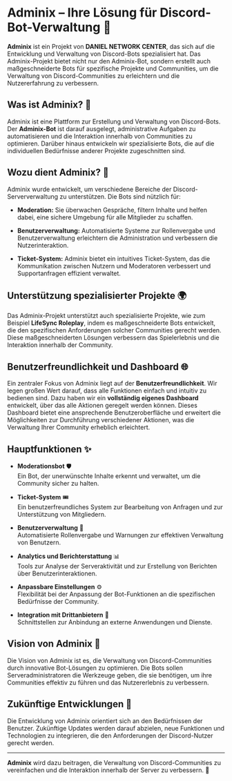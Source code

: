 # Adminix – Ihre Lösung für Discord-Bot-Verwaltung 🎉

**Adminix** ist ein Projekt von **DANIEL NETWORK CENTER**, das sich auf die Entwicklung und Verwaltung von Discord-Bots spezialisiert hat. Das Adminix-Projekt bietet nicht nur den Adminix-Bot, sondern erstellt auch maßgeschneiderte Bots für spezifische Projekte und Communities, um die Verwaltung von Discord-Communities zu erleichtern und die Nutzererfahrung zu verbessern.

## Was ist Adminix? 🤖

Adminix ist eine Plattform zur Erstellung und Verwaltung von Discord-Bots. Der **Adminix-Bot** ist darauf ausgelegt, administrative Aufgaben zu automatisieren und die Interaktion innerhalb von Communities zu optimieren. Darüber hinaus entwickeln wir spezialisierte Bots, die auf die individuellen Bedürfnisse anderer Projekte zugeschnitten sind.

## Wozu dient Adminix? 🎯

Adminix wurde entwickelt, um verschiedene Bereiche der Discord-Serververwaltung zu unterstützen. Die Bots sind nützlich für:

- **Moderation:** Sie überwachen Gespräche, filtern Inhalte und helfen dabei, eine sichere Umgebung für alle Mitglieder zu schaffen.
  
- **Benutzerverwaltung:** Automatisierte Systeme zur Rollenvergabe und Benutzerverwaltung erleichtern die Administration und verbessern die Nutzerinteraktion.

- **Ticket-System:** Adminix bietet ein intuitives Ticket-System, das die Kommunikation zwischen Nutzern und Moderatoren verbessert und Supportanfragen effizient verwaltet.

## Unterstützung spezialisierter Projekte 🌍

Das Adminix-Projekt unterstützt auch spezialisierte Projekte, wie zum Beispiel **LifeSync Roleplay**, indem es maßgeschneiderte Bots entwickelt, die den spezifischen Anforderungen solcher Communities gerecht werden. Diese maßgeschneiderten Lösungen verbessern das Spielerlebnis und die Interaktion innerhalb der Community.

## Benutzerfreundlichkeit und Dashboard 🌐

Ein zentraler Fokus von Adminix liegt auf der **Benutzerfreundlichkeit**. Wir legen großen Wert darauf, dass alle Funktionen einfach und intuitiv zu bedienen sind. Dazu haben wir ein **vollständig eigenes Dashboard** entwickelt, über das alle Aktionen geregelt werden können. Dieses Dashboard bietet eine ansprechende Benutzeroberfläche und erweitert die Möglichkeiten zur Durchführung verschiedener Aktionen, was die Verwaltung Ihrer Community erheblich erleichtert.

## Hauptfunktionen ✨

- **Moderationsbot** 🛡️  
  Ein Bot, der unerwünschte Inhalte erkennt und verwaltet, um die Community sicher zu halten.

- **Ticket-System** 🎟️  
  Ein benutzerfreundliches System zur Bearbeitung von Anfragen und zur Unterstützung von Mitgliedern.

- **Benutzerverwaltung** 👥  
  Automatisierte Rollenvergabe und Warnungen zur effektiven Verwaltung von Benutzern.

- **Analytics und Berichterstattung** 📊  
  Tools zur Analyse der Serveraktivität und zur Erstellung von Berichten über Benutzerinteraktionen.

- **Anpassbare Einstellungen** ⚙️  
  Flexibilität bei der Anpassung der Bot-Funktionen an die spezifischen Bedürfnisse der Community.

- **Integration mit Drittanbietern** 🔗  
  Schnittstellen zur Anbindung an externe Anwendungen und Dienste.

## Vision von Adminix 🌟

Die Vision von Adminix ist es, die Verwaltung von Discord-Communities durch innovative Bot-Lösungen zu optimieren. Die Bots sollen Serveradministratoren die Werkzeuge geben, die sie benötigen, um ihre Communities effektiv zu führen und das Nutzererlebnis zu verbessern.

## Zukünftige Entwicklungen 🔮

Die Entwicklung von Adminix orientiert sich an den Bedürfnissen der Benutzer. Zukünftige Updates werden darauf abzielen, neue Funktionen und Technologien zu integrieren, die den Anforderungen der Discord-Nutzer gerecht werden.

---

**Adminix** wird dazu beitragen, die Verwaltung von Discord-Communities zu vereinfachen und die Interaktion innerhalb der Server zu verbessern. 🌈
